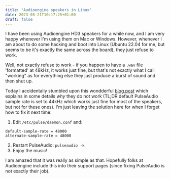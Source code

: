 ```yaml
---
title: "Audioengine speakers in Linux"
date: 2023-05-21T10:17:25+01:00
draft: false
---
```


I have been using Audioengine HD3 speakers for a while now, and I am very happy
whenever I'm using them on Mac or Windows. However, whenever I am about to do
some hacking and boot into Linux (Ubuntu 22.04 for me, but seems to be it's
exactly the same across the board), they just refuse to work.

Well, not exactly refuse to work - if you happen to have a `.wav` file
'formatted' at 48kHz, it works just fine, but that's not exactly what I call
"working" as for everything else they just produce a burst of sound and then
shut up.

Today I accidentally stumbled upon this wondderful [blog
post](https://jfreeman.dev/blog/2021/07/13/how-i-debugged-my-audioengine-hd3-speakers-in-linux/)
which explains in some details _why_ they do not work (TL;DR default PulseAudio
sample rate is set to 44kHz which works just fine for most of the speakers, but
not for these ones). I'm just leaving the solution here for when I forget how to
fix it next time:

1. Edit `/etc/pulse/daemon.conf` and:
```
default-sample-rate = 48000
alternate-sample-rate = 48000
```
2. Restart PulseAudio: `pulseaudio -k`
3. Enjoy the music!

I am amazed that it was really as simple as that. Hopefully folks at Audioengine
include this into their support pages (since fixing PulseAudio is not exactly
their job).

